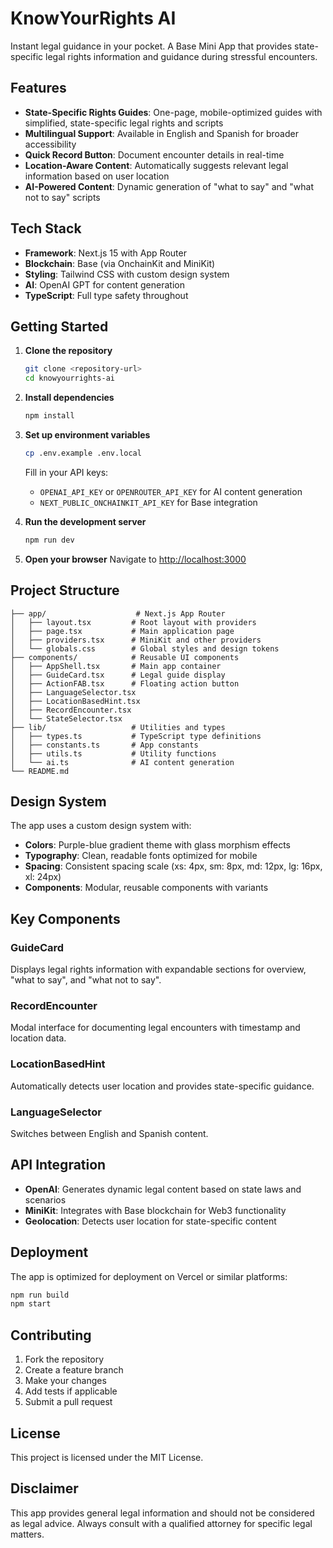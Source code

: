 # KnowYourRights AI

Instant legal guidance in your pocket. A Base Mini App that provides state-specific legal rights information and guidance during stressful encounters.

## Features

- **State-Specific Rights Guides**: One-page, mobile-optimized guides with simplified, state-specific legal rights and scripts
- **Multilingual Support**: Available in English and Spanish for broader accessibility
- **Quick Record Button**: Document encounter details in real-time
- **Location-Aware Content**: Automatically suggests relevant legal information based on user location
- **AI-Powered Content**: Dynamic generation of "what to say" and "what not to say" scripts

## Tech Stack

- **Framework**: Next.js 15 with App Router
- **Blockchain**: Base (via OnchainKit and MiniKit)
- **Styling**: Tailwind CSS with custom design system
- **AI**: OpenAI GPT for content generation
- **TypeScript**: Full type safety throughout

## Getting Started

1. **Clone the repository**
   ```bash
   git clone <repository-url>
   cd knowyourrights-ai
   ```

2. **Install dependencies**
   ```bash
   npm install
   ```

3. **Set up environment variables**
   ```bash
   cp .env.example .env.local
   ```
   
   Fill in your API keys:
   - `OPENAI_API_KEY` or `OPENROUTER_API_KEY` for AI content generation
   - `NEXT_PUBLIC_ONCHAINKIT_API_KEY` for Base integration

4. **Run the development server**
   ```bash
   npm run dev
   ```

5. **Open your browser**
   Navigate to [http://localhost:3000](http://localhost:3000)

## Project Structure

```
├── app/                    # Next.js App Router
│   ├── layout.tsx         # Root layout with providers
│   ├── page.tsx           # Main application page
│   ├── providers.tsx      # MiniKit and other providers
│   └── globals.css        # Global styles and design tokens
├── components/            # Reusable UI components
│   ├── AppShell.tsx       # Main app container
│   ├── GuideCard.tsx      # Legal guide display
│   ├── ActionFAB.tsx      # Floating action button
│   ├── LanguageSelector.tsx
│   ├── LocationBasedHint.tsx
│   ├── RecordEncounter.tsx
│   └── StateSelector.tsx
├── lib/                   # Utilities and types
│   ├── types.ts           # TypeScript type definitions
│   ├── constants.ts       # App constants
│   ├── utils.ts           # Utility functions
│   └── ai.ts              # AI content generation
└── README.md
```

## Design System

The app uses a custom design system with:

- **Colors**: Purple-blue gradient theme with glass morphism effects
- **Typography**: Clean, readable fonts optimized for mobile
- **Spacing**: Consistent spacing scale (xs: 4px, sm: 8px, md: 12px, lg: 16px, xl: 24px)
- **Components**: Modular, reusable components with variants

## Key Components

### GuideCard
Displays legal rights information with expandable sections for overview, "what to say", and "what not to say".

### RecordEncounter
Modal interface for documenting legal encounters with timestamp and location data.

### LocationBasedHint
Automatically detects user location and provides state-specific guidance.

### LanguageSelector
Switches between English and Spanish content.

## API Integration

- **OpenAI**: Generates dynamic legal content based on state laws and scenarios
- **MiniKit**: Integrates with Base blockchain for Web3 functionality
- **Geolocation**: Detects user location for state-specific content

## Deployment

The app is optimized for deployment on Vercel or similar platforms:

```bash
npm run build
npm start
```

## Contributing

1. Fork the repository
2. Create a feature branch
3. Make your changes
4. Add tests if applicable
5. Submit a pull request

## License

This project is licensed under the MIT License.

## Disclaimer

This app provides general legal information and should not be considered as legal advice. Always consult with a qualified attorney for specific legal matters.
